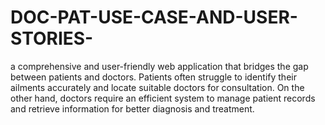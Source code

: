 # DOC-PAT-USE-CASE-AND-USER-STORIES-
a comprehensive and user-friendly web application that bridges the gap between patients and doctors. Patients often struggle to identify their ailments accurately and locate suitable doctors for consultation. On the other hand, doctors require an efficient system to manage patient records and retrieve information for better diagnosis and treatment.
